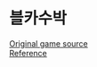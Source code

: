 # 블카수박
[Original game source](https://github.com/liyupi/daxigua)  
[Reference](https://github.com/choshinyoung/watermelon)
